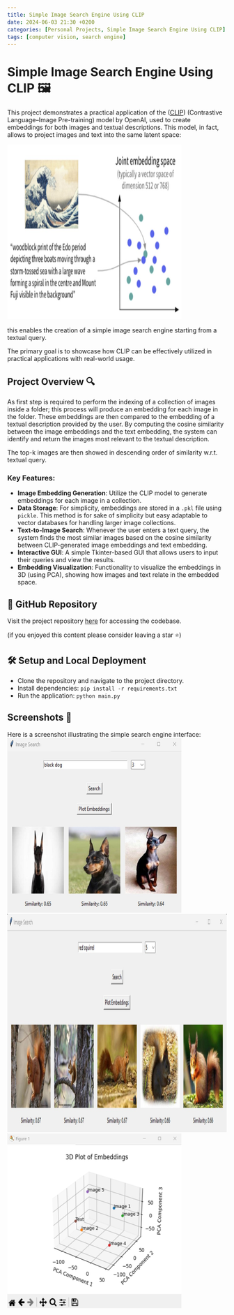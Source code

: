 ```yaml
---
title: Simple Image Search Engine Using CLIP
date: 2024-06-03 21:30 +0200
categories: [Personal Projects, Simple Image Search Engine Using CLIP]
tags: [computer vision, search engine]
---
```

# Simple Image Search Engine Using CLIP 🖼️

This project demonstrates a practical application of the ([CLIP](https://arxiv.org/abs/2103.00020)) (Contrastive Language–Image Pre-training) model by OpenAI, used to create embeddings for both images and textual descriptions. This model, in fact, allows to project images and text into the same latent space:

<img src="assets/img/posts/image_search_engine/clip_embeddings.jpg" alt="clip_embeddings" width="400" height="400">

this enables the creation of a simple image search engine starting from a textual query. 

The primary goal is to showcase how CLIP can be effectively utilized in practical applications with real-world usage.

## Project Overview 🔍

As first step is required to perform the indexing of a collection of images inside a folder; this process will produce an embedding for each image in the folder. These embeddings are then compared to the embedding of a textual description provided by the user. By computing the cosine similarity between the image embeddings and the text embedding, the system can identify and return the images most relevant to the textual description.

The top-k images are then showed in descending order of similarity w.r.t. textual query.

### Key Features:

- **Image Embedding Generation**: Utilize the CLIP model to generate embeddings for each image in a collection.
- **Data Storage**: For simplicity, embeddings are stored in a `.pkl` file using `pickle`. This method is for sake of simplicity but easy adaptable to vector databases for handling larger image collections.
- **Text-to-Image Search**: Whenever the user enters a text query, the system finds the most similar images based on the cosine similarity between CLIP-generated image embeddings and text embedding.
- **Interactive GUI**: A simple Tkinter-based GUI that allows users to input their queries and view the results.
- **Embedding Visualization**: Functionality to visualize the embeddings in 3D (using PCA), showing how images and text relate in the embedded space.

## 🔗 GitHub Repository
Visit the project repository [here](https://github.com/enricollen/ImageSearchEngine) for accessing the codebase. 

(if you enjoyed this content please consider leaving a star ⭐)

## 🛠️ Setup and Local Deployment
- Clone the repository and navigate to the project directory.
- Install dependencies: `pip install -r requirements.txt`
- Run the application: `python main.py`

## Screenshots 📸
Here is a screenshot illustrating the simple search engine interface:
<img src="https://github.com/enricollen/ImageSearchEngine/raw/main/example/example_1.jpg" alt="interface_1" width="400" height="400">
<img src="https://github.com/enricollen/ImageSearchEngine/raw/main/example/example_3.jpg" alt="interface_2" width="600" height="500">
<img src="https://github.com/enricollen/ImageSearchEngine/raw/main/example/example_2.jpeg" alt="embeddings" width="400" height="400">